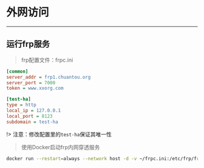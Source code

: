 # 外网访问
---

## 运行frp服务

> frp配置文件：frpc.ini

```ini
[common]
server_addr = frp1.chuantou.org
server_port = 7000
token = www.xxorg.com

[test-ha]
type = http
local_ip = 127.0.0.1
local_port = 8123
subdomain = test-ha
```
!> 注意：修改配置里的`test-ha`保证其唯一性

> 使用Docker启动frp内网穿透服务

```bash
docker run --restart=always --network host -d -v ~/frpc.ini:/etc/frp/frpc.ini --name frpc snowdreamtech/frpc
```